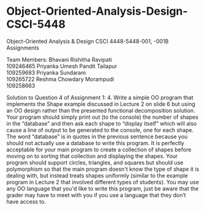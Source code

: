 # Object-Oriented-Analysis-Design-CSCI-5448
Object-Oriented Analysis &amp; Design CSCI 4448-5448-001, -001B Assignments


Team Members:
Bhavani Rishitha Ravipati    </br>       109246465
Priyanka Umesh Pandit Tailapur   </br>     109259683
Priyanka Sundaram       </br>              109265722
Reshma Chowdary Morampudi     </br>        109258663



Solution to Question 4 of Assignment 1:
4. Write a simple OO program that implements the Shape example discussed in Lecture 2 on slide 6 but using an OO design rather than the presented functional decomposition solution. Your program should simply print out (to the console) the number of shapes in the “database” and then ask each shape to “display itself” which will also cause a line of output to be generated to the console, one for each shape. The word “database” is in quotes in the previous sentence because you should not actually use a database to write this program. It is perfectly acceptable for your main program to create a collection of shapes before moving on to sorting that collection and displaying the shapes. Your program should support circles, triangles, and squares but should use polymorphism so that the main program doesn't know the type of shape it is dealing with, but instead treats shapes uniformly (similar to the example program in Lecture 2 that involved different types of students). You may use any OO language that you'd like to write this program, just be aware that the grader may have to meet with you if you use a language that they don’t have access to.
